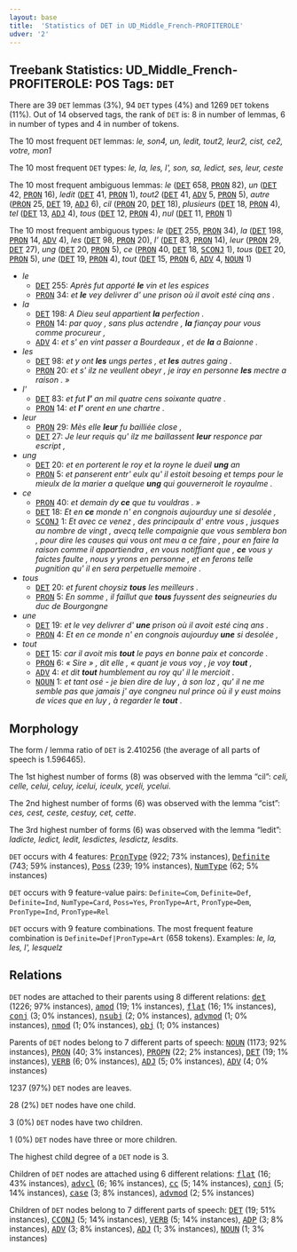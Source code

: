 ```yaml
---
layout: base
title:  'Statistics of DET in UD_Middle_French-PROFITEROLE'
udver: '2'
---
```


## Treebank Statistics: UD_Middle_French-PROFITEROLE: POS Tags: `DET`

There are 39 `DET` lemmas (3%), 94 `DET` types (4%) and 1269 `DET` tokens (11%).
Out of 14 observed tags, the rank of `DET` is: 8 in number of lemmas, 6 in number of types and 4 in number of tokens.

The 10 most frequent `DET` lemmas: <em>le, son4, un, ledit, tout2, leur2, cist, ce2, votre, mon1</em>

The 10 most frequent `DET` types:  <em>le, la, les, l', son, sa, ledict, ses, leur, ceste</em>

The 10 most frequent ambiguous lemmas: <em>le</em> (<tt><a href="frm_profiterole-pos-DET.html">DET</a></tt> 658, <tt><a href="frm_profiterole-pos-PRON.html">PRON</a></tt> 82), <em>un</em> (<tt><a href="frm_profiterole-pos-DET.html">DET</a></tt> 42, <tt><a href="frm_profiterole-pos-PRON.html">PRON</a></tt> 16), <em>ledit</em> (<tt><a href="frm_profiterole-pos-DET.html">DET</a></tt> 41, <tt><a href="frm_profiterole-pos-PRON.html">PRON</a></tt> 1), <em>tout2</em> (<tt><a href="frm_profiterole-pos-DET.html">DET</a></tt> 41, <tt><a href="frm_profiterole-pos-ADV.html">ADV</a></tt> 5, <tt><a href="frm_profiterole-pos-PRON.html">PRON</a></tt> 5), <em>autre</em> (<tt><a href="frm_profiterole-pos-PRON.html">PRON</a></tt> 25, <tt><a href="frm_profiterole-pos-DET.html">DET</a></tt> 19, <tt><a href="frm_profiterole-pos-ADJ.html">ADJ</a></tt> 6), <em>cil</em> (<tt><a href="frm_profiterole-pos-PRON.html">PRON</a></tt> 20, <tt><a href="frm_profiterole-pos-DET.html">DET</a></tt> 18), <em>plusieurs</em> (<tt><a href="frm_profiterole-pos-DET.html">DET</a></tt> 18, <tt><a href="frm_profiterole-pos-PRON.html">PRON</a></tt> 4), <em>tel</em> (<tt><a href="frm_profiterole-pos-DET.html">DET</a></tt> 13, <tt><a href="frm_profiterole-pos-ADJ.html">ADJ</a></tt> 4), <em>tous</em> (<tt><a href="frm_profiterole-pos-DET.html">DET</a></tt> 12, <tt><a href="frm_profiterole-pos-PRON.html">PRON</a></tt> 4), <em>nul</em> (<tt><a href="frm_profiterole-pos-DET.html">DET</a></tt> 11, <tt><a href="frm_profiterole-pos-PRON.html">PRON</a></tt> 1)

The 10 most frequent ambiguous types:  <em>le</em> (<tt><a href="frm_profiterole-pos-DET.html">DET</a></tt> 255, <tt><a href="frm_profiterole-pos-PRON.html">PRON</a></tt> 34), <em>la</em> (<tt><a href="frm_profiterole-pos-DET.html">DET</a></tt> 198, <tt><a href="frm_profiterole-pos-PRON.html">PRON</a></tt> 14, <tt><a href="frm_profiterole-pos-ADV.html">ADV</a></tt> 4), <em>les</em> (<tt><a href="frm_profiterole-pos-DET.html">DET</a></tt> 98, <tt><a href="frm_profiterole-pos-PRON.html">PRON</a></tt> 20), <em>l'</em> (<tt><a href="frm_profiterole-pos-DET.html">DET</a></tt> 83, <tt><a href="frm_profiterole-pos-PRON.html">PRON</a></tt> 14), <em>leur</em> (<tt><a href="frm_profiterole-pos-PRON.html">PRON</a></tt> 29, <tt><a href="frm_profiterole-pos-DET.html">DET</a></tt> 27), <em>ung</em> (<tt><a href="frm_profiterole-pos-DET.html">DET</a></tt> 20, <tt><a href="frm_profiterole-pos-PRON.html">PRON</a></tt> 5), <em>ce</em> (<tt><a href="frm_profiterole-pos-PRON.html">PRON</a></tt> 40, <tt><a href="frm_profiterole-pos-DET.html">DET</a></tt> 18, <tt><a href="frm_profiterole-pos-SCONJ.html">SCONJ</a></tt> 1), <em>tous</em> (<tt><a href="frm_profiterole-pos-DET.html">DET</a></tt> 20, <tt><a href="frm_profiterole-pos-PRON.html">PRON</a></tt> 5), <em>une</em> (<tt><a href="frm_profiterole-pos-DET.html">DET</a></tt> 19, <tt><a href="frm_profiterole-pos-PRON.html">PRON</a></tt> 4), <em>tout</em> (<tt><a href="frm_profiterole-pos-DET.html">DET</a></tt> 15, <tt><a href="frm_profiterole-pos-PRON.html">PRON</a></tt> 6, <tt><a href="frm_profiterole-pos-ADV.html">ADV</a></tt> 4, <tt><a href="frm_profiterole-pos-NOUN.html">NOUN</a></tt> 1)


* <em>le</em>
  * <tt><a href="frm_profiterole-pos-DET.html">DET</a></tt> 255: <em>Après fut apporté <b>le</b> vin et les espices</em>
  * <tt><a href="frm_profiterole-pos-PRON.html">PRON</a></tt> 34: <em>et <b>le</b> vey delivrer d' une prison où il avoit esté cinq ans .</em>
* <em>la</em>
  * <tt><a href="frm_profiterole-pos-DET.html">DET</a></tt> 198: <em>A Dieu seul appartient <b>la</b> perfection .</em>
  * <tt><a href="frm_profiterole-pos-PRON.html">PRON</a></tt> 14: <em>par quoy , sans plus actendre , <b>la</b> fiançay pour vous comme procureur ,</em>
  * <tt><a href="frm_profiterole-pos-ADV.html">ADV</a></tt> 4: <em>et s' en vint passer a Bourdeaux , et de <b>la</b> a Baionne .</em>
* <em>les</em>
  * <tt><a href="frm_profiterole-pos-DET.html">DET</a></tt> 98: <em>et y ont <b>les</b> ungs pertes , et <b>les</b> autres gaing .</em>
  * <tt><a href="frm_profiterole-pos-PRON.html">PRON</a></tt> 20: <em>et s' ilz ne veullent obeyr , je iray en personne <b>les</b> mectre a raison . »</em>
* <em>l'</em>
  * <tt><a href="frm_profiterole-pos-DET.html">DET</a></tt> 83: <em>et fut <b>l'</b> an mil quatre cens soixante quatre .</em>
  * <tt><a href="frm_profiterole-pos-PRON.html">PRON</a></tt> 14: <em>et <b>l'</b> orent en une chartre .</em>
* <em>leur</em>
  * <tt><a href="frm_profiterole-pos-PRON.html">PRON</a></tt> 29: <em>Mès elle <b>leur</b> fu bailliée close ,</em>
  * <tt><a href="frm_profiterole-pos-DET.html">DET</a></tt> 27: <em>Je leur requis qu' ilz me baillassent <b>leur</b> responce par escript ,</em>
* <em>ung</em>
  * <tt><a href="frm_profiterole-pos-DET.html">DET</a></tt> 20: <em>et en porterent le roy et la royne le dueil <b>ung</b> an</em>
  * <tt><a href="frm_profiterole-pos-PRON.html">PRON</a></tt> 5: <em>et panserent entr' eulx qu' il estoit besoing et temps pour le mieulx de la marier a quelque <b>ung</b> qui gouverneroit le royaulme .</em>
* <em>ce</em>
  * <tt><a href="frm_profiterole-pos-PRON.html">PRON</a></tt> 40: <em>et demain dy <b>ce</b> que tu vouldras . »</em>
  * <tt><a href="frm_profiterole-pos-DET.html">DET</a></tt> 18: <em>Et en <b>ce</b> monde n' en congnois aujourduy une si desolée ,</em>
  * <tt><a href="frm_profiterole-pos-SCONJ.html">SCONJ</a></tt> 1: <em>Et avec ce venez , des principaulx d' entre vous , jusques au nombre de vingt , avecq telle compaignie que vous semblera bon , pour dire les causes qui vous ont meu a ce faire , pour en faire la raison comme il appartiendra , en vous notiffiant que , <b>ce</b> vous y faictes faulte , nous y yrons en personne , et en ferons telle pugnition qu' il en sera perpetuelle memoire .</em>
* <em>tous</em>
  * <tt><a href="frm_profiterole-pos-DET.html">DET</a></tt> 20: <em>et furent choysiz <b>tous</b> les meilleurs .</em>
  * <tt><a href="frm_profiterole-pos-PRON.html">PRON</a></tt> 5: <em>En somme , il faillut que <b>tous</b> fuyssent des seigneuries du duc de Bourgongne</em>
* <em>une</em>
  * <tt><a href="frm_profiterole-pos-DET.html">DET</a></tt> 19: <em>et le vey delivrer d' <b>une</b> prison où il avoit esté cinq ans .</em>
  * <tt><a href="frm_profiterole-pos-PRON.html">PRON</a></tt> 4: <em>Et en ce monde n' en congnois aujourduy <b>une</b> si desolée ,</em>
* <em>tout</em>
  * <tt><a href="frm_profiterole-pos-DET.html">DET</a></tt> 15: <em>car il avoit mis <b>tout</b> le pays en bonne paix et concorde .</em>
  * <tt><a href="frm_profiterole-pos-PRON.html">PRON</a></tt> 6: <em>« Sire » , dit elle , « quant je vous voy , je voy <b>tout</b> ,</em>
  * <tt><a href="frm_profiterole-pos-ADV.html">ADV</a></tt> 4: <em>et dit <b>tout</b> humblement au roy qu' il le mercioit .</em>
  * <tt><a href="frm_profiterole-pos-NOUN.html">NOUN</a></tt> 1: <em>et tant osé - je bien dire de luy , à son loz , qu' il ne me semble pas que jamais j' aye congneu nul prince où il y eust moins de vices que en luy , à regarder le <b>tout</b> .</em>

## Morphology

The form / lemma ratio of `DET` is 2.410256 (the average of all parts of speech is 1.596465).

The 1st highest number of forms (8) was observed with the lemma “cil”: <em>celi, celle, celui, celuy, icelui, iceulx, yceli, ycelui</em>.

The 2nd highest number of forms (6) was observed with the lemma “cist”: <em>ces, cest, ceste, cestuy, cet, cette</em>.

The 3rd highest number of forms (6) was observed with the lemma “ledit”: <em>ladicte, ledict, ledit, lesdictes, lesdictz, lesdits</em>.

`DET` occurs with 4 features: <tt><a href="frm_profiterole-feat-PronType.html">PronType</a></tt> (922; 73% instances), <tt><a href="frm_profiterole-feat-Definite.html">Definite</a></tt> (743; 59% instances), <tt><a href="frm_profiterole-feat-Poss.html">Poss</a></tt> (239; 19% instances), <tt><a href="frm_profiterole-feat-NumType.html">NumType</a></tt> (62; 5% instances)

`DET` occurs with 9 feature-value pairs: `Definite=Com`, `Definite=Def`, `Definite=Ind`, `NumType=Card`, `Poss=Yes`, `PronType=Art`, `PronType=Dem`, `PronType=Ind`, `PronType=Rel`

`DET` occurs with 9 feature combinations.
The most frequent feature combination is `Definite=Def|PronType=Art` (658 tokens).
Examples: <em>le, la, les, l', lesquelz</em>


## Relations

`DET` nodes are attached to their parents using 8 different relations: <tt><a href="frm_profiterole-dep-det.html">det</a></tt> (1226; 97% instances), <tt><a href="frm_profiterole-dep-amod.html">amod</a></tt> (19; 1% instances), <tt><a href="frm_profiterole-dep-flat.html">flat</a></tt> (16; 1% instances), <tt><a href="frm_profiterole-dep-conj.html">conj</a></tt> (3; 0% instances), <tt><a href="frm_profiterole-dep-nsubj.html">nsubj</a></tt> (2; 0% instances), <tt><a href="frm_profiterole-dep-advmod.html">advmod</a></tt> (1; 0% instances), <tt><a href="frm_profiterole-dep-nmod.html">nmod</a></tt> (1; 0% instances), <tt><a href="frm_profiterole-dep-obj.html">obj</a></tt> (1; 0% instances)

Parents of `DET` nodes belong to 7 different parts of speech: <tt><a href="frm_profiterole-pos-NOUN.html">NOUN</a></tt> (1173; 92% instances), <tt><a href="frm_profiterole-pos-PRON.html">PRON</a></tt> (40; 3% instances), <tt><a href="frm_profiterole-pos-PROPN.html">PROPN</a></tt> (22; 2% instances), <tt><a href="frm_profiterole-pos-DET.html">DET</a></tt> (19; 1% instances), <tt><a href="frm_profiterole-pos-VERB.html">VERB</a></tt> (6; 0% instances), <tt><a href="frm_profiterole-pos-ADJ.html">ADJ</a></tt> (5; 0% instances), <tt><a href="frm_profiterole-pos-ADV.html">ADV</a></tt> (4; 0% instances)

1237 (97%) `DET` nodes are leaves.

28 (2%) `DET` nodes have one child.

3 (0%) `DET` nodes have two children.

1 (0%) `DET` nodes have three or more children.

The highest child degree of a `DET` node is 3.

Children of `DET` nodes are attached using 6 different relations: <tt><a href="frm_profiterole-dep-flat.html">flat</a></tt> (16; 43% instances), <tt><a href="frm_profiterole-dep-advcl.html">advcl</a></tt> (6; 16% instances), <tt><a href="frm_profiterole-dep-cc.html">cc</a></tt> (5; 14% instances), <tt><a href="frm_profiterole-dep-conj.html">conj</a></tt> (5; 14% instances), <tt><a href="frm_profiterole-dep-case.html">case</a></tt> (3; 8% instances), <tt><a href="frm_profiterole-dep-advmod.html">advmod</a></tt> (2; 5% instances)

Children of `DET` nodes belong to 7 different parts of speech: <tt><a href="frm_profiterole-pos-DET.html">DET</a></tt> (19; 51% instances), <tt><a href="frm_profiterole-pos-CCONJ.html">CCONJ</a></tt> (5; 14% instances), <tt><a href="frm_profiterole-pos-VERB.html">VERB</a></tt> (5; 14% instances), <tt><a href="frm_profiterole-pos-ADP.html">ADP</a></tt> (3; 8% instances), <tt><a href="frm_profiterole-pos-ADV.html">ADV</a></tt> (3; 8% instances), <tt><a href="frm_profiterole-pos-ADJ.html">ADJ</a></tt> (1; 3% instances), <tt><a href="frm_profiterole-pos-NOUN.html">NOUN</a></tt> (1; 3% instances)

